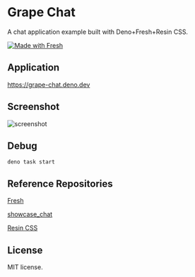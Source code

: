 # Grape Chat

A chat application example built with Deno+Fresh+Resin CSS.

[![Made with Fresh](https://fresh.deno.dev/fresh-badge.svg)](https://fresh.deno.dev)

## Application

https://grape-chat.deno.dev

## Screenshot

![screenshot](https://i.gyazo.com/ac6f10a3305fbd2105721f31275a48e1.png)

## Debug

```
deno task start
```

## Reference Repositories

[Fresh](https://github.com/denoland/fresh)

[showcase_chat](https://github.com/denoland/showcase_chat)

[Resin CSS](https://github.com/yahiro07/resin)

## License

MIT license.
